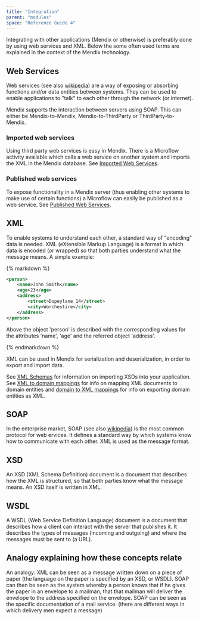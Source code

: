 ```yaml
---
title: "Integration"
parent: "modules"
space: "Reference Guide 4"
---
```

Integrating with other applications (Mendix or otherwise) is preferably done by using web services and XML. Below the some often used terms are explained in the context of the Mendix technology.

## Web Services

Web services (see also [wikipedia](http://en.wikipedia.org/wiki/Web_service)) are a way of exposing or absorbing functions and/or data entities between systems. They can be used to enable applications to "talk" to each other through the network (or internet).

Mendix supports the interaction between servers using SOAP. This can either be Mendix-to-Mendix, Mendix-to-ThirdParty or ThirdParty-to-Mendix.

### Imported web services

Using third party web services is easy in Mendix. There is a Microflow activity available which calls a web service on another system and imports the XML in the Mendix database. See [Imported Web Services](imported-web-services).

### Published web services

To expose functionality in a Mendix server (thus enabling other systems to make use of certain functions) a Microflow can easily be published as a web service. See [Published Web Services](published-web-services).

## XML

To enable systems to understand each other, a standard way of "encoding" data is needed. XML (eXtensible Markup Language) is a format in which data is encoded (or wrapped) so that both parties understand what the message means. A simple example:

<div class="alert alert-info">{% markdown %}

```xml
<person>
	<name>John Smith</name>
	<age>23</age>
	<address>
		<street>Dopeylane 14</street>
		<city>Worchestire</city>
	</address>
</person>

```

Above the object 'person' is described with the corresponding values for the attributes 'name', 'age' and the referred object 'address'.

{% endmarkdown %}</div>

XML can be used in Mendix for serialization and deserialization, in order to export and import data.

See [XML Schemas](xml-schemas) for information on importing XSDs into your application.
See [XML to domain mappings](xml-to-domain-mappings) for info on mapping XML documents to domain entities and [domain to XML mappings](domain-to-xml-mappings) for info on exporting domain entities as XML.

## SOAP

In the enterprise market, SOAP (see also [wikipedia](http://en.wikipedia.org/wiki/SOAP_(protocol))) is the most common protocol for web ervices. It defines a standard way by which systems know how to communicate with each other. XML is used as the message format.

## XSD

An XSD (XML Schema Definition) document is a document that describes how the XML is structured, so that both parties know what the message means. An XSD itself is written in XML.

## WSDL

A WSDL (Web Service Definition Language) document is a document that describes how a client can interact with the server that publishes it. It describes the types of messages (incoming and outgoing) and where the messages must be sent to (a URL).

## Analogy explaining how these concepts relate

An analogy: XML can be seen as a message written down on a piece of paper (the language on the paper is specified by an XSD, or WSDL). SOAP can then be seen as the system whereby a person knows that if he gives the paper in an envelope to a mailman, that that mailman will deliver the envelope to the address specified on the envelope. SOAP can be seen as the specific documentation of a mail service. (there are different ways in which delivery men expect a message)
